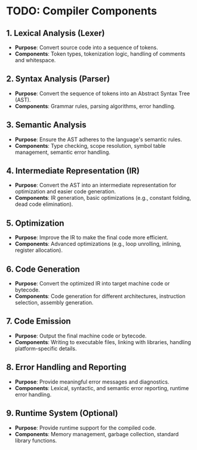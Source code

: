 

# TODO: Compiler Components

## 1. Lexical Analysis (Lexer)
- **Purpose**: Convert source code into a sequence of tokens.
- **Components**: Token types, tokenization logic, handling of comments and whitespace.

## 2. Syntax Analysis (Parser)
- **Purpose**: Convert the sequence of tokens into an Abstract Syntax Tree (AST).
- **Components**: Grammar rules, parsing algorithms, error handling.

## 3. Semantic Analysis
- **Purpose**: Ensure the AST adheres to the language's semantic rules.
- **Components**: Type checking, scope resolution, symbol table management, semantic error handling.

## 4. Intermediate Representation (IR)
- **Purpose**: Convert the AST into an intermediate representation for optimization and easier code generation.
- **Components**: IR generation, basic optimizations (e.g., constant folding, dead code elimination).

## 5. Optimization
- **Purpose**: Improve the IR to make the final code more efficient.
- **Components**: Advanced optimizations (e.g., loop unrolling, inlining, register allocation).

## 6. Code Generation
- **Purpose**: Convert the optimized IR into target machine code or bytecode.
- **Components**: Code generation for different architectures, instruction selection, assembly generation.

## 7. Code Emission
- **Purpose**: Output the final machine code or bytecode.
- **Components**: Writing to executable files, linking with libraries, handling platform-specific details.

## 8. Error Handling and Reporting
- **Purpose**: Provide meaningful error messages and diagnostics.
- **Components**: Lexical, syntactic, and semantic error reporting, runtime error handling.

## 9. Runtime System (Optional)
- **Purpose**: Provide runtime support for the compiled code.
- **Components**: Memory management, garbage collection, standard library functions.
